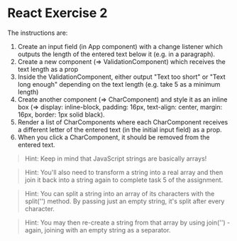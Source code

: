 # React Exercise 2

The instructions are:

1. Create an input field (in App component) with a change listener which outputs the length of the entered text below it (e.g. in a paragraph).
2. Create a new component (=> ValidationComponent) which receives the text length as a prop
3. Inside the ValidationComponent, either output "Text too short" or "Text long enough" depending on the text length (e.g. take 5 as a minimum length)
4. Create another component (=> CharComponent) and style it as an inline box (=> display: inline-block, padding: 16px, text-align: center, margin: 16px, border: 1px solid black).
5. Render a list of CharComponents where each CharComponent receives a different letter of the entered text (in the initial input field) as a prop.
6. When you click a CharComponent, it should be removed from the entered text.

> Hint: Keep in mind that JavaScript strings are basically arrays!

> Hint: You'll also need to transform a string into a real array and then join it back into a string again to complete task 5 of the assignment.

> Hint: You can split a string into an array of its characters with the split('') method. By passing just an empty string, it's split after every character.

> Hint: You may then re-create a string from that array by using join('') - again, joining with an empty string as a separator.
